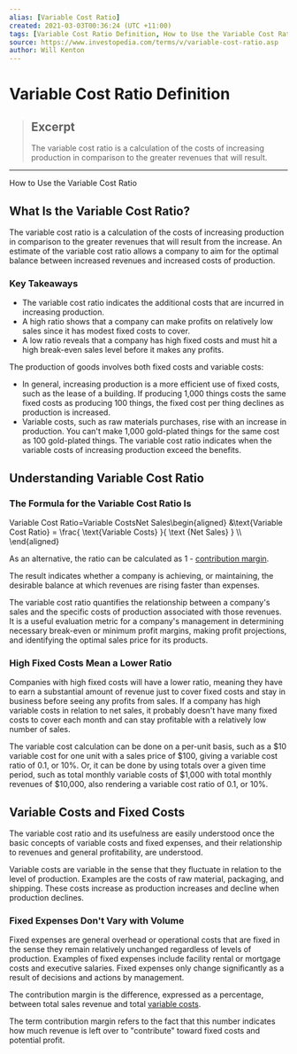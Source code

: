 ```yaml
---
alias: [Variable Cost Ratio]
created: 2021-03-03T00:36:24 (UTC +11:00)
tags: [Variable Cost Ratio Definition, How to Use the Variable Cost Ratio]
source: https://www.investopedia.com/terms/v/variable-cost-ratio.asp
author: Will Kenton
---
```


# Variable Cost Ratio Definition

> ## Excerpt
> The variable cost ratio is a calculation of the costs of increasing production in comparison to the greater revenues that will result.

---

How to Use the Variable Cost Ratio
## What Is the Variable Cost Ratio?

The variable cost ratio is a calculation of the costs of increasing production in comparison to the greater revenues that will result from the increase. An estimate of the variable cost ratio allows a company to aim for the optimal balance between increased revenues and increased costs of production.

### Key Takeaways

-   The variable cost ratio indicates the additional costs that are incurred in increasing production.
-   A high ratio shows that a company can make profits on relatively low sales since it has modest fixed costs to cover.
-   A low ratio reveals that a company has high fixed costs and must hit a high break-even sales level before it makes any profits.

The production of goods involves both fixed costs and variable costs:

-   In general, increasing production is a more efficient use of fixed costs, such as the lease of a building. If producing 1,000 things costs the same fixed costs as producing 100 things, the fixed cost per thing declines as production is increased.
-   Variable costs, such as raw materials purchases, rise with an increase in production. You can't make 1,000 gold-plated things for the same cost as 100 gold-plated things. The variable cost ratio indicates when the variable costs of increasing production exceed the benefits.

## Understanding Variable Cost Ratio

### The Formula for the Variable Cost Ratio Is

Variable Cost Ratio\=Variable CostsNet Sales\\begin{aligned} &\\text{Variable Cost Ratio} = \\frac{ \\text{Variable Costs} }{ \\text {Net Sales} } \\\\ \\end{aligned}

As an alternative, the ratio can be calculated as 1 - [contribution margin](https://www.investopedia.com/terms/c/contributionmargin.asp).

The result indicates whether a company is achieving, or maintaining, the desirable balance at which revenues are rising faster than expenses.

The variable cost ratio quantifies the relationship between a company's sales and the specific costs of production associated with those revenues. It is a useful evaluation metric for a company's management in determining necessary break-even or minimum profit margins, making profit projections, and identifying the optimal sales price for its products.

### High Fixed Costs Mean a Lower Ratio

Companies with high fixed costs will have a lower ratio, meaning they have to earn a substantial amount of revenue just to cover fixed costs and stay in business before seeing any profits from sales. If a company has high variable costs in relation to net sales, it probably doesn't have many fixed costs to cover each month and can stay profitable with a relatively low number of sales.

The variable cost calculation can be done on a per-unit basis, such as a $10 variable cost for one unit with a sales price of $100, giving a variable cost ratio of 0.1, or 10%. Or, it can be done by using totals over a given time period, such as total monthly variable costs of $1,000 with total monthly revenues of $10,000, also rendering a variable cost ratio of 0.1, or 10%.

## Variable Costs and Fixed Costs

The variable cost ratio and its usefulness are easily understood once the basic concepts of variable costs and fixed expenses, and their relationship to revenues and general profitability, are understood.

Variable costs are variable in the sense that they fluctuate in relation to the level of production. Examples are the costs of raw material, packaging, and shipping. These costs increase as production increases and decline when production declines.

### Fixed Expenses Don't Vary with Volume

Fixed expenses are general overhead or operational costs that are fixed in the sense they remain relatively unchanged regardless of levels of production. Examples of fixed expenses include facility rental or mortgage costs and executive salaries. Fixed expenses only change significantly as a result of decisions and actions by management.

The contribution margin is the difference, expressed as a percentage, between total sales revenue and total [variable costs](https://www.investopedia.com/video/play/variable-costs/).

The term contribution margin refers to the fact that this number indicates how much revenue is left over to "contribute" toward fixed costs and potential profit.
